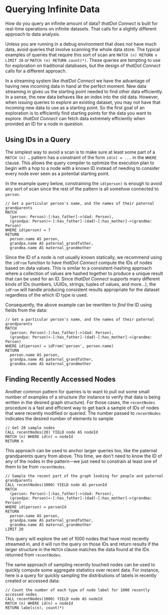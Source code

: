 # Querying Infinite Data

How do you query an infinite amount of data? _thatDot Connect_ is built for real-time operations on infinite datasets. That calls for a slightly different approach to data analysis.

Unless you are running in a debug environment that does not have much data,
avoid queries that involve scanning the whole data store. The typical examples
of queries that require this sort of scan are `MATCH (n) RETURN n LIMIT 20` or
`MATCH (n) RETURN count(*)`. These queries are tempting to use for exploration on traditional databases, but the design of _thatDot Connect_ calls for a different approach.

In a streaming system like _thatDot Connect_ we have the advantage of having new incoming data in hand at the perfect moment. New data streaming in gives us the starting point needed to find other data efficiently. In a sense, the new data behaves like an index into the old data. However, when issuing queries to explore an existing dataset, you may not have that incoming new data to use as a starting point. So the first goal of an exploration is to efficiently find starting points for the data you want to explore. _thatDot Connect_ can fetch data extremely efficiently when provided an ID for a node in question.

## Using IDs in a Query

The simplest way to avoid a scan is to make sure at least some part of a
`MATCH (n) …` pattern has a constraint of the form `id(n) = ...` in the `WHERE`
clause. This allows the query compiler to optimize the execution plan to begin
with a hop to a node with a known ID instead of needing to consider every node
ever seen as a potential starting point.

In the example query below, constraining the `id(person)` is enough to avoid
any sort of scan since the rest of the pattern is all somehow connected to
`person`.

```cypher
// Get a particular person's name, and the names of their paternal grandparents
MATCH
  (person: Person)-[:has_father]->(dad: Person),
  (grandpa: Person)<-[:has_father]-(dad)-[:has_mother]->(grandma: Person)
WHERE id(person) = 7
RETURN
  person.name AS person,
  grandpa.name AS paternal_grandfather,
  grandma.name AS maternal_grandmother
```

Since the ID of a node is not usually known statically, we recommend using the `idFrom` function to have _thatDot Connect_ compute the IDs of nodes based on data values. This is similar to a consistent-hashing approach where a collection of values are hashed together to produce a unique result that can be used for an ID. Since _thatDot Connect_ supports many different kinds of IDs (numbers, UUIDs, strings, tuples of values, and more…), the `idFrom` will handle producing consistent results appropriate for the dataset regardless of the which ID type is used.

Consequently, the above example can be rewritten to _find_ the ID using fields from the data:

```cypher
// Get a particular person's name, and the names of their paternal grandparents
MATCH
  (person: Person)-[:has_father]->(dad: Person),
  (grandpa: Person)<-[:has_father]-(dad)-[:has_mother]->(grandma: Person)
WHERE id(person) = idFrom('person', person.name)
RETURN
  person.name AS person,
  grandpa.name AS paternal_grandfather,
  grandma.name AS maternal_grandmother
```

## Finding Recently Accessed Nodes

Another common pattern for queries is to want to pull out some small number of
examples of a structure (for instance to verify that data is being written in
the desired graph structure). For those cases, the `recentNodes` procedure is a
fast and efficient way to get back a sample of IDs of nodes that were recently
modified or queried. The number passed to `recentNodes` indicates the desired
number of elements to sample

```cypher
// Get 20 sample nodes
CALL recentNodes(20) YIELD node AS nodeId
MATCH (n) WHERE id(n) = nodeId
RETURN n
```

This approach can be used to anchor larger queries too, like the paternal
grandparents query from above. This time, we don't need to know the ID of any
of the nodes in the pattern—we just need to constrain at least one of them to
be from `recentNodes`.

```cypher
// Sample the recent part of the graph looking for people and paternal grandparents
CALL recentNodes(1000) YIELD node AS personId
MATCH
  (person: Person)-[:has_father]->(dad: Person),
  (grandpa: Person)<-[:has_father]-(dad)-[:has_mother]->(grandma: Person)
WHERE id(person) = personId
RETURN
  person.name AS person,
  grandpa.name AS paternal_grandfather,
  grandma.name AS maternal_grandmother
LIMIT 20
```

This query will explore the set of 1000 nodes that have most recently streamed in, and it will run the query on those IDs and return results if the larger structure in the `MATCH` clause matches the data found at the IDs returned from `recentNodes`.

The same approach of sampling recently touched nodes can be used to quickly
compute some aggregate statistics over recent data. For instance, here is a
query for quickly sampling the distributions of labels in recently created or
accessed data:

```cypher
// Count the number of each type of node label for 1000 recently accessed nodes
CALL recentNodes(1000) YIELD node AS nodeId
MATCH (n) WHERE id(n) = nodeId
RETURN labels(n), count(*)
```
